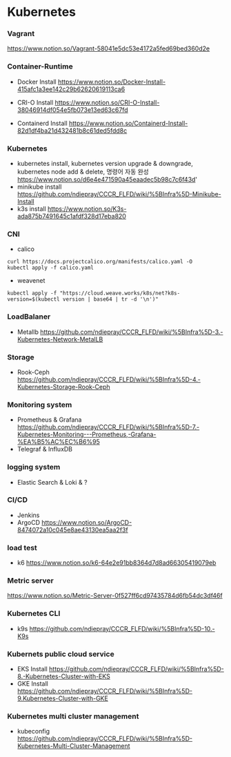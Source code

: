 # Kubernetes
### Vagrant
https://www.notion.so/Vagrant-58041e5dc53e4172a5fed69bed360d2e

### Container-Runtime
- Docker Install
https://www.notion.so/Docker-Install-415afc1a3ee142c29b62620619113ca6

- CRI-O Install
https://www.notion.so/CRI-O-Install-38046914df054e5fb073e13ed63c67fd

- Containerd Install
https://www.notion.so/Containerd-Install-82d1df4ba21d432481b8c61ded5fdd8c

### Kubernetes
- kubernetes install, kubernetes version upgrade & downgrade, kubernetes node add & delete, 명령어 자동 완성
https://www.notion.so/d6e4e471590a45eaadec5b98c7c6f43d'
- minikube install
https://github.com/ndiepray/CCCR_FLFD/wiki/%5BInfra%5D-Minikube-Install
- k3s install
https://www.notion.so/K3s-ada875b7491645c1afdf328d17eba820

### CNI 
- calico
```
curl https://docs.projectcalico.org/manifests/calico.yaml -O
kubectl apply -f calico.yaml
```
- weavenet
```
kubectl apply -f "https://cloud.weave.works/k8s/net?k8s-version=$(kubectl version | base64 | tr -d '\n')"
```
### LoadBalaner
- Metallb
https://github.com/ndiepray/CCCR_FLFD/wiki/%5BInfra%5D-3.-Kubernetes-Network-MetalLB

### Storage
- Rook-Ceph 
https://github.com/ndiepray/CCCR_FLFD/wiki/%5BInfra%5D-4.-Kubernetes-Storage-Rook-Ceph

### Monitoring system
- Prometheus & Grafana
https://github.com/ndiepray/CCCR_FLFD/wiki/%5BInfra%5D-7.-Kubernetes-Monitoring---Prometheus,-Grafana-%EA%B5%AC%EC%B6%95
- Telegraf & InfluxDB

### logging system
- Elastic Search & Loki & ?

### CI/CD
- Jenkins
- ArgoCD
https://www.notion.so/ArgoCD-8474072a10c045e8ae43130ea5aa2f3f

### load test
- k6
https://www.notion.so/k6-64e2e91bb8364d7d8ad66305419079eb

### Metric server
https://www.notion.so/Metric-Server-0f527ff6cd97435784d6fb54dc3df46f

### Kubernetes CLI
- k9s
https://github.com/ndiepray/CCCR_FLFD/wiki/%5BInfra%5D-10.-K9s

### Kubernets public cloud service
- EKS Install
https://github.com/ndiepray/CCCR_FLFD/wiki/%5BInfra%5D-8.-Kubernetes-Cluster-with-EKS
- GKE Install
https://github.com/ndiepray/CCCR_FLFD/wiki/%5BInfra%5D-9.Kubernetes-Cluster-with-GKE

### Kubernetes multi cluster management
- kubeconfig
https://github.com/ndiepray/CCCR_FLFD/wiki/%5BInfra%5D-Kubernetes-Multi-Cluster-Management
